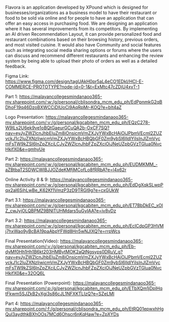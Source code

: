 
Flavora is an application developed by XPound which is designed for businesses/organizations as a business model to have their restaurant or food to be sold via online and for people to have an application that can offer an easy access in purchasing food. We are designing an application where it has several improvements from its competitors. By implementing an AI driven Recommendation Layout, it can provide personalized food and restaurant combinations based on their browsing history, previous orders, and most visited cuisine. It would also have Community and social features such as integrating social media sharing options or forums where the users can discuss and recommend different restaurants and enhancing the review system by being able to upload their photo of orders as well as a detailed feedback. 

Figma Link:
https://www.figma.com/design/tagUAkH0pr5aL4eCO1EDkI/HCI-E-COMMERCE-PROTOTYPE?node-id=0-1&t=ExMtc47cZDjU4xyT-1

Part 1:
https://malayancollegesmindanaoo365-my.sharepoint.com/:w:/g/personal/cblisondra_mcm_edu_ph/EdPpnmkG2qBDhoF19q46DzoBXWCCiDlUoCi9AqRpMr-KOQ?e=bIt4aZ

Logo Presentation:
https://malayancollegesmindanaoo365-my.sharepoint.com/:v:/g/personal/kgcabiten_mcm_edu_ph/EQzC278-W9lLs2U6ek9ve1oBQtGaeurGCuQA2b-OxCF7SQ?nav=eyJyZWZlcnJhbEluZm8iOnsicmVmZXJyYWxBcHAiOiJPbmVEcml2ZUZvckJ1c2luZXNzIiwicmVmZXJyYWxBcHBQbGF0Zm9ybSI6IldlYiIsInJlZmVycmFsTW9kZSI6InZpZXciLCJyZWZlcnJhbFZpZXciOiJNeUZpbGVzTGlua0NvcHkifX0&e=gmhyUe

Part 2:
https://malayancollegesmindanaoo365-my.sharepoint.com/:w:/g/personal/kgcabiten_mcm_edu_ph/EUDMKMM_-aZBtbaT2SDWCWIBJJOZdeKMfjMCofLo8fRRbA?e=l4x62r

Online Activity 8 & 9:
https://malayancollegesmindanaoo365-my.sharepoint.com/:w:/g/personal/kgcabiten_mcm_edu_ph/EdDgXqkSLwpPqx2aI6SihLwBe_K62Kf1VmzP3zD9TRGl9g?e=cxGUkW

Part 3.1:
https://malayancollegesmindanaoo365-my.sharepoint.com/:w:/g/personal/kgcabiten_mcm_edu_ph/ET7BbDkEC_xOlZ_cwJyjOLQBPMZ9BNlTUHMdars5uGyIAA?e=iv8vDz

Part 3.2:
https://malayancollegesmindanaoo365-my.sharepoint.com/:w:/g/personal/kgcabiten_mcm_edu_ph/EcICdpGP3HVMj7hxWao9yBcBA19paAbpYFWd8Hn5wNJlXQ?e=rrpWcs

Final Presentation(Video):
https://malayancollegesmindanaoo365-my.sharepoint.com/:v:/g/personal/kgcabiten_mcm_edu_ph/Eb-dyMf0Hh1Hh1B6kt203HMBytMOK2aQtNgsyps0DRuV_g?nav=eyJyZWZlcnJhbEluZm8iOnsicmVmZXJyYWxBcHAiOiJPbmVEcml2ZUZvckJ1c2luZXNzIiwicmVmZXJyYWxBcHBQbGF0Zm9ybSI6IldlYiIsInJlZmVycmFsTW9kZSI6InZpZXciLCJyZWZlcnJhbFZpZXciOiJNeUZpbGVzTGlua0NvcHkifX0&e=32OQ6L

Final Presentation (Powerpoint):
https://malayancollegesmindanaoo365-my.sharepoint.com/:p:/g/personal/kgcabiten_mcm_edu_ph/ETbXQm1jDplHqtFkwm5SJZkB2yXgi3s86cJL1NFXKTLIzQ?e=SZeLMI

Part 4:
https://malayancollegesmindanaoo365-my.sharepoint.com/:f:/g/personal/cblisondra_mcm_edu_ph/EtRQ01epwxhHgQul3aydthkBXhOOs7MCd6Ohscr6nKqHaw?e=ZpXYDs


